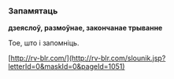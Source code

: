 ### Запамятаць
**дзеяслоў, размоўнае, закончанае трыванне**

Тое, што і запомніць.

<a rel="author">[http://rv-blr.com/](http://rv-blr.com/slounik.jsp?letterId=0&maskId=0&pageId=1051)</a>
